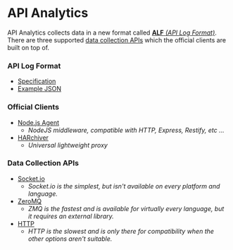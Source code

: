 # API Analytics

API Analytics collects data in a new format called [**ALF** *(API Log Format)*](https://github.com/Mashape/api-log-format). There are three supported [data collection APIs](https://github.com/Mashape/analytics-data-collection-apis) which the official clients are built on top of. 

### API Log Format

- [Specification](https://github.com/Mashape/api-log-format)
- [Example JSON](https://github.com/Mashape/api-log-format#full-example)

### Official Clients

- [Node.js Agent](https://github.com/Mashape/analytics-agent-nodejs)
  - *NodeJS middleware, compatible with HTTP, Express, Restify, etc ...*
- [HARchiver](https://github.com/Mashape/HARchiver)
  - *Universal lightweight proxy*

### Data Collection APIs

- [Socket.io](https://github.com/Mashape/analytics-data-collection-apis#socketio)
  - *Socket.io is the simplest, but isn't available on every platform and language.*
- [ZeroMQ](https://github.com/Mashape/analytics-data-collection-apis#zeromq)
  - *ZMQ is the fastest and is available for virtually every language, but it requires an external library.*
- [HTTP](https://github.com/Mashape/analytics-data-collection-apis#http)
  - *HTTP is the slowest and is only there for compatibility when the other options aren't suitable.*
